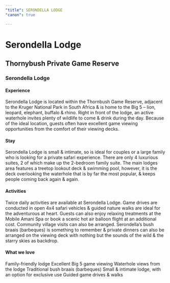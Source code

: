 ```yaml
---
"title": SERONDELLA LODGE
"canon": true

---
```


# Serondella Lodge
## Thornybush Private Game Reserve
### Serondella Lodge

#### Experience
Serondella Lodge is located within the Thornbush Game Reserve, adjacent to the Kruger National Park in South Africa &amp; is home to the Big 5 – lion, leopard, elephant, buffalo &amp; rhino.
Right in front of the lodge, an active waterhole invites plenty of wildlife to come &amp; drink during the day.  Because of the ideal location, guests often have excellent game viewing opportunities from the comfort of their viewing decks.

#### Stay
Serondella Lodge is small &amp; intimate, so is ideal for couples or a large family who is looking for a private safari experience.  There are only 4 luxurious suites, 2 of which make up the 2-bedroom family suite.
The main lodges area features a treetop lookout deck &amp; swimming pool, however, it is the deck overlooking the waterhole that is by far the most popular, &amp; keeps people coming back again &amp; again.

#### Activities
Twice daily activities are available at Serondella Lodge.  Game drives are conducted in open 4x4 safari vehicles &amp; guided nature walks are ideal for the adventurous at heart.
Guests can also enjoy relaxing treatments at the Mobile Amani Spa or book a scenic hot air balloon flight at an additional cost.  Community village visits can also be arranged.
Serondella’s bush braais (barbeques) is something to remember &amp; private dinners can also be arranged on the viewing deck with nothing but the sounds of the wild &amp; the starry skies as backdrop.


#### What we love
Family-friendly lodge
Excellent Big 5 game viewing
Waterhole views from the lodge
Traditional bush braais (barbeques)
Small &amp; intimate lodge, with an option for exclusive use
Guided game drives &amp; walks